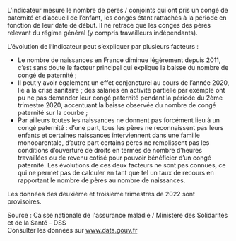 <p>
  L’indicateur mesure le nombre de pères&nbsp;/&nbsp;conjoints qui ont pris un congé de paternité et d’accueil de l’enfant, les congés étant rattachés à la période en fonction de leur date de début. Il ne retrace que les congés des pères relevant du régime général (y compris travailleurs indépendants).
</p>

<p>
  L’évolution de l’indicateur peut s’expliquer par plusieurs facteurs&nbsp;:
  <ul>
    <li>
      Le nombre de naissances en France diminue légèrement depuis 2011, c’est sans doute le facteur principal qui explique la baisse du nombre de congé de paternité&nbsp;;
    </li>
    <li>
    Il peut y avoir également un effet conjoncturel au cours de l’année 2020, lié à la crise sanitaire ; des salariés en activité partielle par exemple ont pu ne pas demander leur congé paternité pendant la période du 2ème trimestre 2020, accentuant la baisse observée du nombre de congé paternité sur la courbe&nbsp;; 
    </li>
    <li>
      Par ailleurs toutes les naissances ne donnent pas forcément lieu à un congé paternité : d’une part, tous les pères ne reconnaissent pas leurs enfants et certaines naissances interviennent dans une famille monoparentale, d’autre part certains pères ne remplissent pas les conditions d’ouverture de droits en termes de nombre d’heures travaillées ou de revenu cotisé pour pouvoir bénéficier d’un congé paternité. Les évolutions de ces deux facteurs ne sont pas connues, ce qui ne permet pas de calculer en tant que tel un taux de recours en rapportant le nombre de pères au nombre de naissances.
    </li>
  </ul>
</p>
<p>
  Les données des deuxième et troisième trimestres de 2022 sont provisoires.
</p>
<p class="font-italic body-2">Source : Caisse nationale de l'assurance maladie / Ministère des Solidarités et de la Santé - DSS <br> Consulter les données sur <a target="_blank" href="https://www.data.gouv.fr/fr/datasets/barometre-des-resultats-de-laction-publique/">www.data.gouv.fr</a></p>
